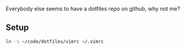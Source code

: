 Everybody else seems to have a dotfiles repo on github, why not me?

Setup
-----
```bash
ln -s ~/code/dotfiles/vimrc ~/.vimrc
```

